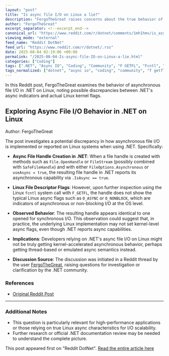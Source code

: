 ```yaml
---
layout: "post"
title: "Is async file I/O on Linux a lie?"
description: "FergoTheGreat raises concerns about the true behavior of async file I/O on Linux with .NET. Despite using async options like FileOptions.Asyncronous or useAsync = true, and seeing file handles report .IsAsync == true, Linux handles do not appear to have O_ASYNC or O_NONBLOCK flags when inspected. This suggests underlying system behavior may differ from expectations."
author: "FergoTheGreat"
excerpt_separator: <!--excerpt_end-->
canonical_url: "https://www.reddit.com/r/dotnet/comments/1mh1hmv/is_async_file_io_on_linux_a_lie/"
viewing_mode: "external"
feed_name: "Reddit DotNet"
feed_url: "https://www.reddit.com/r/dotnet/.rss"
date: 2025-08-04 02:19:06 +00:00
permalink: "/2025-08-04-Is-async-file-IO-on-Linux-a-lie.html"
categories: ["Coding"]
tags: [".NET", "Async IO", "Coding", "Community", "F GETFL", "Fcntl", "File.OpenHandle", "FileOptions.Asynchronous", "FileStream", "Linux", "O ASYNC", "O NONBLOCK", "SafeFileHandle", "Useasync"]
tags_normalized: ["dotnet", "async io", "coding", "community", "f getfl", "fcntl", "filedotopenhandle", "fileoptionsdotasynchronous", "filestream", "linux", "o async", "o nonblock", "safefilehandle", "useasync"]
---
```


In this Reddit post, FergoTheGreat examines the behavior of asynchronous file I/O in .NET on Linux, noting possible discrepancies between .NET's async indicators and actual Linux kernel flags.<!--excerpt_end-->

## Exploring Async File I/O Behavior in .NET on Linux

Author: FergoTheGreat

The post investigates a potential discrepancy in how asynchronous file I/O is implemented or reported on Linux systems when using .NET. Specifically:

- **Async File Handle Creation in .NET**: When a file handle is created with methods such as `File.OpenHandle` or `FileStream` (possibly combined with `SafeFileHandle`) and with either `FileOptions.Asynchronous` or `useAsync = true`, the resulting file handle in .NET reports its asynchronous capability via `.IsAsync == true`.

- **Linux File Descriptor Flags**: However, upon further inspection using the Linux `fcntl` system call with `F_GETFL`, the handle does not show the typical Linux async flags such as `O_ASYNC` or `O_NONBLOCK`, which are indicators of asynchronous or non-blocking I/O at the OS level.

- **Observed Behavior**: The resulting handle appears identical to one opened for synchronous I/O. This observation could suggest that, in practice, the underlying Linux implementation may not set kernel-level async flags, even though .NET reports async capabilities.

- **Implications**: Developers relying on .NET's async file I/O on Linux might not be truly getting kernel-accelerated asynchronous behavior, perhaps getting thread-based or emulated async semantics instead.

- **Discussion Source**: The discussion was initiated in a Reddit thread by the user [FergoTheGreat](https://www.reddit.com/user/FergoTheGreat), raising questions for investigation or clarification by the .NET community.

### References

- [Original Reddit Post](https://www.reddit.com/r/dotnet/comments/1mh1hmv/is_async_file_io_on_linux_a_lie/)

---

### Additional Notes

- This question is particularly relevant for high-performance applications or those relying on true Linux async characteristics for I/O scalability.
- Further research or official .NET documentation review may be needed to understand the complete picture.

This post appeared first on "Reddit DotNet". [Read the entire article here](https://www.reddit.com/r/dotnet/comments/1mh1hmv/is_async_file_io_on_linux_a_lie/)
